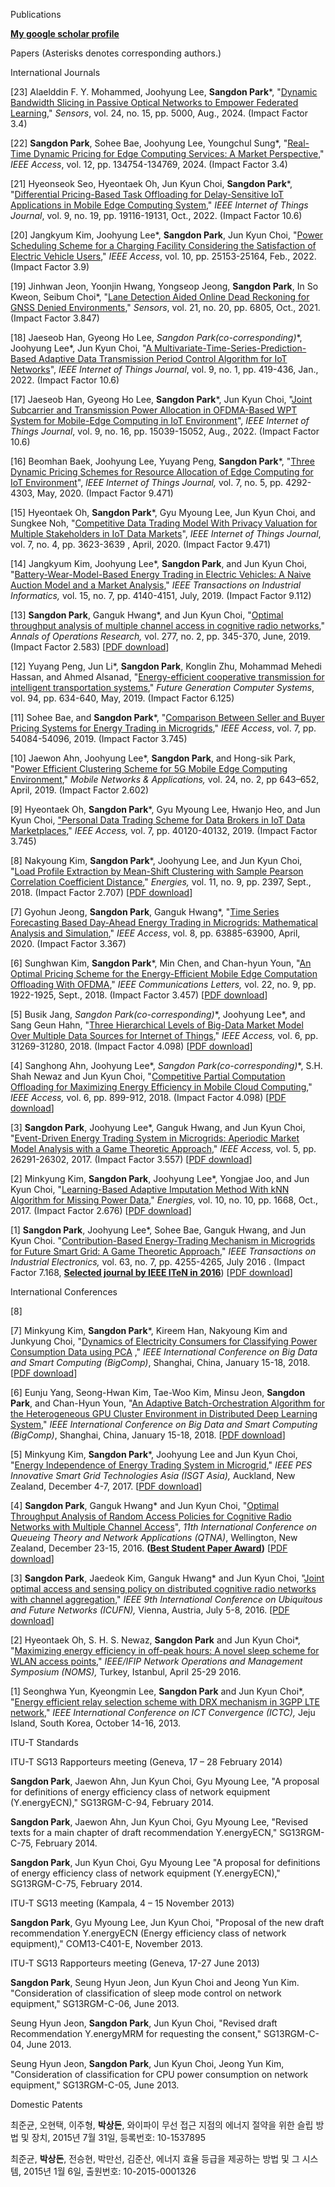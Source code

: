 Publications

[**My google scholar profile**](https://scholar.google.com/citations?user=JZFDtsgAAAAJ&hl=en)

Papers (Asterisks denotes corresponding authors.)

International Journals

[23] Alaelddin F. Y. Mohammed, Joohyung Lee, **Sangdon Park***, "[Dynamic Bandwidth Slicing in Passive Optical Networks to Empower Federated Learning](https://doi.org/10.3390/s24155000)," *Sensors*, vol. 24, no. 15, pp. 5000, Aug., 2024. (Impact Factor 3.4)

[22] **Sangdon Park**, Sohee Bae, Joohyung Lee, Youngchul Sung*, "[Real-Time Dynamic Pricing for Edge Computing Services: A Market Perspective](https://doi.org/10.1109/ACCESS.2024.3462499)," *IEEE Access*, vol. 12, pp. 134754-134769, 2024. (Impact Factor 3.4)

[21] Hyeonseok Seo, Hyeontaek Oh, Jun Kyun Choi, **Sangdon Park***, "[Differential Pricing-Based Task Offloading for Delay-Sensitive IoT Applications in Mobile Edge Computing System](https://doi.org/10.1109/JIOT.2022.3163820)," *IEEE Internet of Things Journal*, vol. 9, no. 19, pp. 19116-19131, Oct., 2022. (Impact Factor 10.6)

[20] Jangkyum Kim, Joohyung Lee*, **Sangdon Park**, Jun Kyun Choi, "[Power Scheduling Scheme for a Charging Facility Considering the Satisfaction of Electric Vehicle Users](https://doi.org/10.1109/ACCESS.2022.3151355)," *IEEE Access*, vol. 10, pp. 25153-25164, Feb., 2022. (Impact Factor 3.9)

[19] Jinhwan Jeon, Yoonjin Hwang, Yongseop Jeong, **Sangdon Park**, In So Kweon, Seibum Choi*, "[Lane Detection Aided Online Dead Reckoning for GNSS Denied Environments](https://doi.org/10.3390/s21206805)," *Sensors*, vol. 21, no. 20, pp. 6805, Oct., 2021. (Impact Factor 3.847)

[18] Jaeseob Han, Gyeong Ho Lee, **Sangdon Park*(co-corresponding)**, Joohyung Lee*, Jun Kyun Choi, "[A Multivariate-Time-Series-Prediction-Based Adaptive Data Transmission Period Control Algorithm for IoT Networks](https://doi.org/10.1109/JIOT.2021.3124673)", *IEEE Internet of Things Journal*, vol. 9, no. 1, pp. 419-436, Jan., 2022. (Impact Factor 10.6)

[17] Jaeseob Han, Gyeong Ho Lee, **Sangdon Park***, Jun Kyun Choi, "[Joint Subcarrier and Transmission Power Allocation in OFDMA-Based WPT System for Mobile-Edge Computing in IoT Environment](https://doi.org/10.1109/JIOT.2021.3103768)", *IEEE Internet of Things Journal*, vol. 9, no. 16, pp. 15039-15052, Aug., 2022. (Impact Factor 10.6)

[16] Beomhan Baek, Joohyung Lee, Yuyang Peng, **Sangdon Park***, "[Three Dynamic Pricing Schemes for Resource Allocation of Edge Computing for IoT Environment](https://doi.org/10.1109/JIOT.2020.2966627)", *IEEE Internet of Things Journal,* vol. 7, no. 5, pp. 4292-4303, May, 2020. (Impact Factor 9.471)

[15] Hyeontaek Oh, **Sangdon Park***, Gyu Myoung Lee, Jun Kyun Choi, and Sungkee Noh, "[Competitive Data Trading Model With Privacy Valuation for Multiple Stakeholders in IoT Data Markets](https://doi.org/10.1109/JIOT.2020.2973662)", *IEEE Internet of Things Journal*, vol. 7, no. 4, pp. 3623-3639 , April, 2020. (Impact Factor 9.471)

[14] Jangkyum Kim, Joohyung Lee*, **Sangdon Park**, and Jun Kyun Choi, "[Battery-Wear-Model-Based Energy Trading in Electric Vehicles: A Naive Auction Model and a Market Analysis](https://doi.org/10.1109/TII.2018.2883655)," *IEEE Transactions on Industrial Informatics,* vol. 15, no. 7, pp. 4140-4151, July, 2019. (Impact Factor 9.112)

[13] **Sangdon Park**, Ganguk Hwang*, and Jun Kyun Choi, "[Optimal throughput analysis of multiple channel access in cognitive radio networks](https://doi.org/10.1007/s10479-017-2648-3)," *Annals of Operations Research,* vol. 277, no. 2, pp. 345-370, June, 2019. (Impact Factor 2.583) [[PDF download](https://drive.google.com/file/d/19AJ6t-UA6iuAftGkMzHUr1H17mt9TWPU/view?usp=sharing)]

[12] Yuyang Peng, Jun Li*, **Sangdon Park**, Konglin Zhu, Mohammad Mehedi Hassan, and Ahmed Alsanad, "[Energy-efficient cooperative transmission for intelligent transportation systems](https://doi.org/10.1016/j.future.2018.11.053)," *Future Generation Computer Systems*, vol. 94, pp. 634-640, May, 2019. (Impact Factor 6.125)

[11] Sohee Bae, and **Sangdon Park***, "[Comparison Between Seller and Buyer Pricing Systems for Energy Trading in Microgrids](https://doi.org/10.1109/ACCESS.2019.2912758)," *IEEE Access*, vol. 7, pp. 54084-54096, 2019. (Impact Factor 3.745)

[10] Jaewon Ahn, Joohyung Lee*, **Sangdon Park**, and Hong-sik Park, "[Power Efficient Clustering Scheme for 5G Mobile Edge Computing Environment](https://doi.org/10.1007/s11036-018-1164-2)," *Mobile Networks & Applications,* vol. 24, no. 2, pp 643–652, April, 2019. (Impact Factor 2.602)

[9] Hyeontaek Oh, **Sangdon Park***, Gyu Myoung Lee, Hwanjo Heo, and Jun Kyun Choi, ["Personal Data Trading Scheme for Data Brokers in IoT Data Marketplaces](https://doi.org/10.1109/ACCESS.2019.2904248)," *IEEE Access,* vol. 7, pp. 40120-40132, 2019. (Impact Factor 3.745)

[8] Nakyoung Kim, **Sangdon Park***, Joohyung Lee, and Jun Kyun Choi, "[Load Profile Extraction by Mean-Shift Clustering with Sample Pearson Correlation Coefficient Distance](https://doi.org/10.3390/en11092397)," *Energies,* vol. 11, no. 9, pp. 2397, Sept., 2018. (Impact Factor 2.707) [[PDF download](https://www.google.com/url?q=https%3A%2F%2Fwww.mdpi.com%2F1996-1073%2F11%2F9%2F2397%2Fpdf&sa=D&sntz=1&usg=AOvVaw0tgDgtT-DSUvOfnNZg1u7e)]

[7] Gyohun Jeong, **Sangdon Park**, Ganguk Hwang*, "[Time Series Forecasting Based Day-Ahead Energy Trading in Microgrids: Mathematical Analysis and Simulation](https://doi.org/10.1109/ACCESS.2020.2985258)," *IEEE Access*, vol. 8, pp. 63885-63900, April, 2020. (Impact Factor 3.367)

[6] Sunghwan Kim, **Sangdon Park***, Min Chen, and Chan-hyun Youn, "[An Optimal Pricing Scheme for the Energy-Efficient Mobile Edge Computation Offloading With OFDMA](https://doi.org/10.1109/LCOMM.2018.2849401)," *IEEE Communications Letters,* vol. 22, no. 9, pp. 1922-1925, Sept., 2018. (Impact Factor 3.457) [[PDF download](https://drive.google.com/file/d/14TzvWoSxWSZ2BIZMsXNZzBf_E32iKhb4/view?usp=sharing)]

[5] Busik Jang, **Sangdon Park*(co-corresponding)**, Joohyung Lee*, and Sang Geun Hahn, "[Three Hierarchical Levels of Big-Data Market Model Over Multiple Data Sources for Internet of Things](https://doi.org/10.1109/ACCESS.2018.2845105)," *IEEE Access,* vol. 6, pp. 31269-31280, 2018. (Impact Factor 4.098) [[PDF download](https://drive.google.com/file/d/1gQJHWWGS-KSZcEjXhKvMN5k57ZBmSvGG/view?usp=sharing)]

[4] Sanghong Ahn, Joohyung Lee*, **Sangdon Park*(co-corresponding)**, S.H. Shah Newaz and Jun Kyun Choi, "[Competitive Partial Computation Offloading for Maximizing Energy Efficiency in Mobile Cloud Computing](https://doi.org/10.1109/ACCESS.2017.2776323)," *IEEE Access,* vol. 6, pp. 899-912, 2018. (Impact Factor 4.098) [[PDF download](https://drive.google.com/file/d/1cfCxMCZ5GtbWDiQK12jCvpebF_VTruuW/view?usp=sharing)]

[3] **Sangdon Park**, Joohyung Lee*, Ganguk Hwang, and Jun Kyun Choi, "[Event-Driven Energy Trading System in Microgrids: Aperiodic Market Model Analysis with a Game Theoretic Approach](https://doi.org/10.1109/ACCESS.2017.2766233)," *IEEE Access,* vol. 5, pp. 26291-26302, 2017. (Impact Factor 3.557) [[PDF download](https://drive.google.com/file/d/1MUhkMimt7jvHrFaGEp5Dz-or9Ic-JQmX/view?usp=sharing)]

[2] Minkyung Kim, **Sangdon Park**, Joohyung Lee*, Yongjae Joo, and Jun Kyun Choi, "[Learning-Based Adaptive Imputation Method With kNN Algorithm for Missing Power Data](https://doi.org/10.3390/en10101668)," *Energies,* vol. 10, no. 10, pp. 1668, Oct., 2017. (Impact Factor 2.676) [[PDF download](https://drive.google.com/file/d/1-xc_eyQsH_OTd7mMeCxMqVraoqP9wX-0/view?usp=sharing)]

[1] **Sangdon Park**, Joohyung Lee*, Sohee Bae, Ganguk Hwang, and Jun Kyun Choi. "[Contribution-Based Energy-Trading Mechanism in Microgrids for Future Smart Grid: A Game Theoretic Approach](https://doi.org/10.1109/TIE.2016.2532842)," *IEEE Transactions on Industrial Electronics,* vol. 63, no. 7, pp. 4255-4265, July 2016 . (Impact Factor 7.168, [**Selected journal by IEEE ITeN in 2016**](http://www.google.com/url?q=http%3A%2F%2Fies-iten.com%2F&sa=D&sntz=1&usg=AFQjCNFMgiyWt1qetyH1pAsyihwDQdRYkg)) [[PDF download](https://drive.google.com/file/d/14yxUtU3zkIkaFiR9zCZEZcSVpdDPjSnw/view?usp=sharing)]

International Conferences

[8]

[7] Minkyung Kim, **Sangdon Park***, Kireem Han, Nakyoung Kim and Junkyung Choi, "[Dynamics of Electricity Consumers for Classifying Power Consumption Data using PCA](https://www.google.com/url?q=https%3A%2F%2Fieeexplore.ieee.org%2Fdocument%2F8367209%2F&sa=D&sntz=1&usg=AOvVaw1Mvsq6jgK5d0t-Vr-R0d_h) ," *IEEE International Conference on Big Data and Smart Computing (BigComp)*, Shanghai, China, January 15-18, 2018. [[PDF download](https://drive.google.com/file/d/1afURD7bxoagbzDxGWS-bLF8hmFSUVCKP/view?usp=sharing)]

[6] Eunju Yang, Seong-Hwan Kim, Tae-Woo Kim, Minsu Jeon, **Sangdon Park**, and Chan-Hyun Youn, "[An Adaptive Batch-Orchestration Algorithm for the Heterogeneous GPU Cluster Environment in Distributed Deep Learning System](https://www.google.com/url?q=https%3A%2F%2Fieeexplore.ieee.org%2Fdocument%2F8367216%2F&sa=D&sntz=1&usg=AOvVaw0qe2dPw_o-lXLrgdalyIWa)," *IEEE International Conference on Big Data and Smart Computing (BigComp)*, Shanghai, China, January 15-18, 2018. [[PDF download](https://drive.google.com/file/d/1UTfwb5_dQooAaRFa9OFR65-HTTQ1W8ms/view?usp=sharing)]

[5] Minkyung Kim, **Sangdon Park***, Joohyung Lee and Jun Kyun Choi, "[Energy Independence of Energy Trading System in Microgrid](https://www.google.com/url?q=https%3A%2F%2Fieeexplore.ieee.org%2Fdocument%2F8378441%2F&sa=D&sntz=1&usg=AOvVaw0s5Ee8u1RDR2aCsK-xyTbw)," *IEEE PES Innovative Smart Grid Technologies Asia (ISGT Asia),* Auckland, New Zealand, December 4-7, 2017. [[PDF download](https://drive.google.com/file/d/136GfKH5tnRRGBDqf_pdMCjEIkaaW-aMo/view?usp=sharing)]

[4] **Sangdon Park**, Ganguk Hwang* and Jun Kyun Choi, "[Optimal Throughput Analysis of Random Access Policies for Cognitive Radio Networks with Multiple Channel Access](http://www.google.com/url?q=http%3A%2F%2Fdl.acm.org%2Fcitation.cfm%3Fid%3D3016035&sa=D&sntz=1&usg=AOvVaw0IOnudIdn0n4jjYpV6rRMi)", *11th International Conference on Queueing Theory and Network Applications (QTNA)*, Wellington, New Zealand, December 23-15, 2016. **([Best Student Paper Award](https://drive.google.com/file/d/1uTS41DTlZ8ELtrpZwFqPwjoH2WezMiDc/view?usp=sharing))** [[PDF download](https://drive.google.com/file/d/1k3lZHk9JyUorFhmCCrlSskdg7kT55Wy1/view?usp=sharing)]

[3] **Sangdon Park**, Jaedeok Kim, Ganguk Hwang* and Jun Kyun Choi, "[Joint optimal access and sensing policy on distributed cognitive radio networks with channel aggregation](http://www.google.com/url?q=http%3A%2F%2Fieeexplore.ieee.org%2Fabstract%2Fdocument%2F7537027%2F&sa=D&sntz=1&usg=AOvVaw3xf_jk2wIZuOFsEEXJsizo)," *IEEE 9th International Conference on Ubiquitous and Future Networks (ICUFN),* Vienna, Austria, July 5-8, 2016. [[PDF download](https://drive.google.com/file/d/1aWDEnvAkpwqQWE8X7ly7fLbdXdNCsp-e/view?usp=sharing)]

[2] Hyeontaek Oh, S. H. S. Newaz, **Sangdon Park** and Jun Kyun Choi*, "[Maximizing energy efficiency in off-peak hours: A novel sleep scheme for WLAN access points](http://www.google.com/url?q=http%3A%2F%2Fieeexplore.ieee.org%2Fabstract%2Fdocument%2F7502830%2F&sa=D&sntz=1&usg=AOvVaw1Ihc-NyZzEquhaYRK7G2Xc)," *IEEE/IFIP Network Operations and Management Symposium (NOMS),* Turkey, Istanbul, April 25-29 2016.

[1] Seonghwa Yun, Kyeongmin Lee, **Sangdon Park** and Jun Kyun Choi*, "[Energy efficient relay selection scheme with DRX mechanism in 3GPP LTE network](http://www.google.com/url?q=http%3A%2F%2Fieeexplore.ieee.org%2Fabstract%2Fdocument%2F6675296%2F&sa=D&sntz=1&usg=AOvVaw3Rgjc839rJliaDFQv8Cf08)," *IEEE International Conference on ICT Convergence (ICTC),* Jeju Island, South Korea, October 14-16, 2013.

ITU-T Standards

ITU-T SG13 Rapporteurs meeting (Geneva, 17 – 28 February 2014)

**Sangdon Park**, Jaewon Ahn, Jun Kyun Choi, Gyu Myoung Lee, "A proposal for definitions of energy efficiency class of network equipment (Y.energyECN)," SG13RGM-C-94, February 2014.

**Sangdon Park**, Jaewon Ahn, Jun Kyun Choi, Gyu Myoung Lee, "Revised texts for a main chapter of draft recommendation Y.energyECN," SG13RGM-C-75, February 2014.

**Sangdon Park**, Jun Kyun Choi, Gyu Myoung Lee "A proposal for definitions of energy efficiency class of network equipment (Y.energyECN)," SG13RGM-C-75, February 2014.

ITU-T SG13 meeting (Kampala, 4 – 15 November 2013)

**Sangdon Park**, Gyu Myoung Lee, Jun Kyun Choi, "Proposal of the new draft recommendation Y.energyECN (Energy efficiency class of network equipment)," COM13-C401-E, November 2013.

ITU-T SG13 Rapporteurs meeting (Geneva, 17-27 June 2013)

**Sangdon Park**, Seung Hyun Jeon, Jun Kyun Choi and Jeong Yun Kim. "Consideration of classification of sleep mode control on network equipment," SG13RGM-C-06, June 2013.

Seung Hyun Jeon, **Sangdon Park**, Jun Kyun Choi, "Revised draft Recommendation Y.energyMRM for requesting the consent," SG13RGM-C-04, June 2013.

Seung Hyun Jeon, **Sangdon Park**, Jun Kyun Choi, Jeong Yun Kim, "Consideration of classification for CPU power consumption on network equipment," SG13RGM-C-05, June 2013.

Domestic Patents

최준균, 오현택, 이주형, **박상돈**, 와이파이 무선 접근 지점의 에너지 절약을 위한 슬립 방법 및 장치, 2015년 7월 31일, 등록번호: 10-1537895

최준균, **박상돈**, 전승현, 박만선, 김준산, 에너지 효율 등급을 제공하는 방법 및 그 시스템, 2015년 1월 6일, 출원번호: 10-2015-0001326
